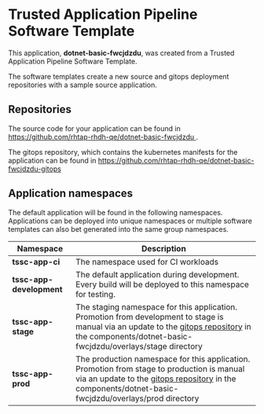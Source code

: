 # Trusted Application Pipeline Software Template

This application, **dotnet-basic-fwcjdzdu**, was created from a Trusted Application Pipeline Software Template.

The software templates create a new source and gitops deployment repositories with a sample source application. 

## Repositories

The source code for your application can be found in [https://github.com/rhtap-rhdh-qe/dotnet-basic-fwcjdzdu ](https://github.com/rhtap-rhdh-qe/dotnet-basic-fwcjdzdu ).
 
The gitops repository, which contains the kubernetes manifests for the application can be found in 
[https://github.com/rhtap-rhdh-qe/dotnet-basic-fwcjdzdu-gitops ](https://github.com/rhtap-rhdh-qe/dotnet-basic-fwcjdzdu-gitops ) 

## Application namespaces 

The default application will be found in the following namespaces. Applications can be deployed into unique namespaces or multiple software templates can also bet generated into the same group namespaces.  

|  Namespace   |  Description   |  
| -------- | -------- |
| **tssc-app-ci** | The namespace used for CI workloads |
| **tssc-app-development** | The default application during development. Every build will be deployed to this namespace for testing. |
| **tssc-app-stage** | The staging namespace for this application. Promotion from development to stage is manual via an update to the [gitops repository](https://github.com/rhtap-rhdh-qe/dotnet-basic-fwcjdzdu-gitops ) in the components/dotnet-basic-fwcjdzdu/overlays/stage directory |
| **tssc-app-prod** | The production namespace for this application. Promotion from stage to production is manual via an update to the [gitops repository](https://github.com/rhtap-rhdh-qe/dotnet-basic-fwcjdzdu-gitops ) in the components/dotnet-basic-fwcjdzdu/overlays/prod directory |